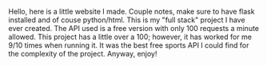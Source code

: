 Hello, here is a little website I made. Couple notes, make sure to have flask installed and of couse python/html. This is my "full stack" project I have ever created. The API used is a free version with only 100 requests a minute allowed. This project has a little over a 100; however, it has worked for me 9/10 times when running it. It was the best free sports API I could find for the complexity of the project. Anyway, enjoy!
